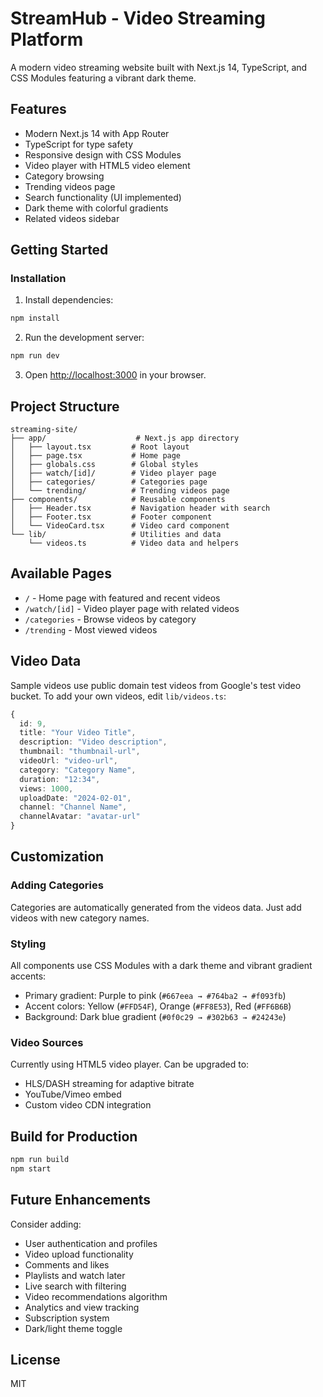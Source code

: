 # StreamHub - Video Streaming Platform

A modern video streaming website built with Next.js 14, TypeScript, and CSS Modules featuring a vibrant dark theme.

## Features

- Modern Next.js 14 with App Router
- TypeScript for type safety
- Responsive design with CSS Modules
- Video player with HTML5 video element
- Category browsing
- Trending videos page
- Search functionality (UI implemented)
- Dark theme with colorful gradients
- Related videos sidebar

## Getting Started

### Installation

1. Install dependencies:
```bash
npm install
```

2. Run the development server:
```bash
npm run dev
```

3. Open [http://localhost:3000](http://localhost:3000) in your browser.

## Project Structure

```
streaming-site/
├── app/                    # Next.js app directory
│   ├── layout.tsx         # Root layout
│   ├── page.tsx           # Home page
│   ├── globals.css        # Global styles
│   ├── watch/[id]/        # Video player page
│   ├── categories/        # Categories page
│   └── trending/          # Trending videos page
├── components/            # Reusable components
│   ├── Header.tsx         # Navigation header with search
│   ├── Footer.tsx         # Footer component
│   └── VideoCard.tsx      # Video card component
└── lib/                   # Utilities and data
    └── videos.ts          # Video data and helpers
```

## Available Pages

- `/` - Home page with featured and recent videos
- `/watch/[id]` - Video player page with related videos
- `/categories` - Browse videos by category
- `/trending` - Most viewed videos

## Video Data

Sample videos use public domain test videos from Google's test video bucket. To add your own videos, edit `lib/videos.ts`:

```typescript
{
  id: 9,
  title: "Your Video Title",
  description: "Video description",
  thumbnail: "thumbnail-url",
  videoUrl: "video-url",
  category: "Category Name",
  duration: "12:34",
  views: 1000,
  uploadDate: "2024-02-01",
  channel: "Channel Name",
  channelAvatar: "avatar-url"
}
```

## Customization

### Adding Categories

Categories are automatically generated from the videos data. Just add videos with new category names.

### Styling

All components use CSS Modules with a dark theme and vibrant gradient accents:
- Primary gradient: Purple to pink (`#667eea → #764ba2 → #f093fb`)
- Accent colors: Yellow (`#FFD54F`), Orange (`#FF8E53`), Red (`#FF6B6B`)
- Background: Dark blue gradient (`#0f0c29 → #302b63 → #24243e`)

### Video Sources

Currently using HTML5 video player. Can be upgraded to:
- HLS/DASH streaming for adaptive bitrate
- YouTube/Vimeo embed
- Custom video CDN integration

## Build for Production

```bash
npm run build
npm start
```

## Future Enhancements

Consider adding:
- User authentication and profiles
- Video upload functionality
- Comments and likes
- Playlists and watch later
- Live search with filtering
- Video recommendations algorithm
- Analytics and view tracking
- Subscription system
- Dark/light theme toggle

## License

MIT
